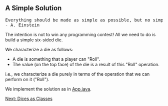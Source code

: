## A Simple Solution

<pre>
Everything should be made as simple as possible, but no simpler.
- A. Einstein
</pre>

The intention is not to win any programming contest! All we need to do is build a simple six-sided die.

We characterize a die as follows:
- A die is something that a player can "Roll".
- The value (on the top face) of the die is a result of this "Roll" operation.

i.e., we characterize a die purely in terms of the operation that we can
perform on it ("Roll").

We implement the solution as in [App.java](src/main/java/App.java).

[Next: Dices as Classes](../2/Readme.md)